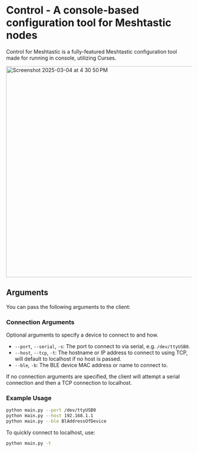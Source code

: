 # Control - A console-based configuration tool for Meshtastic nodes

Control for Meshtastic is a fully-featured Meshtastic configuration tool made for running in console, utilizing Curses.

<img width="573" alt="Screenshot 2025-03-04 at 4 30 50 PM" src="https://github.com/user-attachments/assets/bc6a6590-f026-440c-9408-b26a644a2906" />

## Arguments

You can pass the following arguments to the client:

### Connection Arguments

Optional arguments to specify a device to connect to and how.

- `--port`, `--serial`, `-s`: The port to connect to via serial, e.g. `/dev/ttyUSB0`.
- `--host`, `--tcp`, `-t`: The hostname or IP address to connect to using TCP, will default to localhost if no host is passed.
- `--ble`, `-b`: The BLE device MAC address or name to connect to.

If no connection arguments are specified, the client will attempt a serial connection and then a TCP connection to localhost.

### Example Usage

```sh
python main.py --port /dev/ttyUSB0
python main.py --host 192.168.1.1
python main.py --ble BlAddressOfDevice
```
To quickly connect to localhost, use:
```sh
python main.py -t
```
